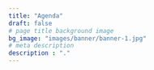 ```yaml
---
title: "Agenda"
draft: false
# page title background image
bg_image: "images/banner/banner-1.jpg"
# meta description
description : "."
---
```

